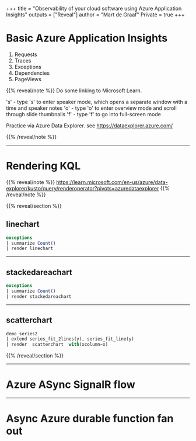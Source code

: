 +++
title = "Observability of your cloud software using Azure Application Insights"
outputs = ["Reveal"]
author = "Mart de Graaf"
Private = true
+++

# Basic Azure Application Insights

1. Requests
1. Traces
1. Exceptions
1. Dependencies
1. PageViews

{{% reveal/note %}}
Do some linking to Microsoft Learn.

's' - type 's' to enter speaker mode, which opens a separate window with a time and speaker notes
'o' - type 'o' to enter overview mode and scroll through slide thumbnails
'f' - type 'f' to go into full-screen mode

Practice via Azure Data Explorer. see https://dataexplorer.azure.com/

{{% /reveal/note %}}

---

# Rendering KQL

{{% reveal/note %}}
https://learn.microsoft.com/en-us/azure/data-explorer/kusto/query/renderoperator?pivots=azuredataexplorer
{{% /reveal/note %}}

{{% reveal/section %}}

## linechart

```sql
exceptions
| summarize Count()
| render linechart
```

---

## stackedareachart

```sql
exceptions
| summarize Count()
| render stackedareachart
```

---

## scatterchart

```sql
demo_series2
| extend series_fit_2lines(y), series_fit_line(y)
| render  scatterchart  with(xcolumn=x)
```

{{% /reveal/section %}}

---

# Azure ASync SignalR flow

---

# Async Azure durable function fan out
